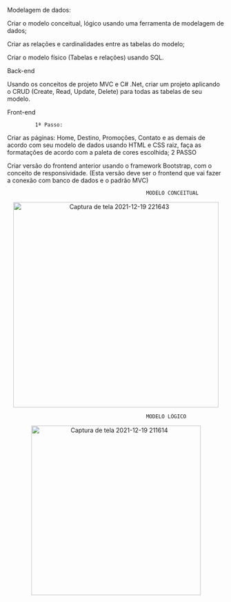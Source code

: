 Modelagem de dados:  

Criar o modelo conceitual, lógico usando uma ferramenta de modelagem de dados; 

Criar as relações e cardinalidades entre as tabelas do modelo; 

Criar o modelo físico (Tabelas e relações) usando SQL. 

 

Back-end  

Usando os conceitos de projeto MVC e C# .Net, criar um projeto aplicando o CRUD (Create, Read, Update, Delete) para todas as tabelas de seu modelo. 

 

 Front-end 

             1ª Passo:  

Criar as páginas: Home, Destino, Promoções, Contato e as demais de acordo com seu modelo de dados usando HTML e CSS raiz, faça as formatações de acordo com a paleta de cores escolhida; 
             2 PASSO 

Criar versão do frontend anterior usando o framework Bootstrap, com o conceito de responsividade. (Esta versão deve ser o frontend que vai fazer a conexão com banco de dados e o padrão MVC) 

                                                 MODELO CONCEITUAL
                                                 
<div align= "center">
<img width="476" alt="Captura de tela 2021-12-19 221643" src="https://user-images.githubusercontent.com/89924048/146701109-e12a1cbc-2297-41c4-8c59-f9b243936f89.png" width= "700px" />
</div>
                                                             
                                                 MODELO LÓGICO  
                                                             
<div align= "center">
<img width="393" alt="Captura de tela 2021-12-19 211614" src="https://user-images.githubusercontent.com/89924048/146701221-948eb442-fca1-457e-8549-bb5f7f3383d9.png"width= "700px" />
 </div>

